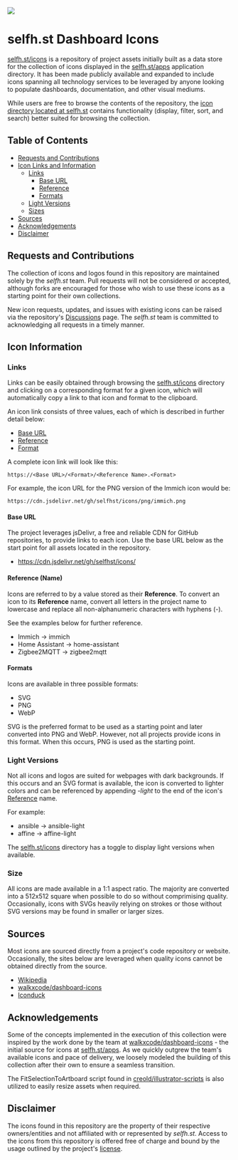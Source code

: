 [![](https://data.jsdelivr.com/v1/package/gh/selfhst/icons/badge)](https://www.jsdelivr.com/package/gh/selfhst/icons)

# selfh.st Dashboard Icons

[selfh.st/icons](https://selfh.st/icons) is a repository of project assets initially built as a data store for the collection of icons displayed in the [selfh.st/apps](https://selfh.st/apps) application directory. It has been made publicly available and expanded to include icons spanning all technology services to be leveraged by anyone looking to populate dashboards, documentation, and other visual mediums.

While users are free to browse the contents of the repository, the [icon directory located at selfh.st](https://selfh.st/icons) contains functionality (display, filter, sort, and search) better suited for browsing the collection.

## Table of Contents

* [Requests and Contributions](https://github.com/selfhst/icons#requests-and-contributions)
* [Icon Links and Information](https://github.com/selfhst/icons#icon-information)
    * [Links](https://github.com/selfhst/icons?tab=readme-ov-file#links)
	    * [Base URL](https://github.com/selfhst/icons?tab=readme-ov-file#base-url)
		* [Reference](https://github.com/selfhst/icons?tab=readme-ov-file#reference-name)
		* [Formats](https://github.com/selfhst/icons?tab=readme-ov-file#formats)
    * [Light Versions](https://github.com/selfhst/icons#light-versions)
    * [Sizes](https://github.com/selfhst/icons#sizes)
* [Sources](https://github.com/selfhst/icons#sources)
* [Acknowledgements](https://github.com/selfhst/icons#acknowledgements)
* [Disclaimer](https://github.com/selfhst/icons#disclaimer)

## Requests and Contributions

The collection of icons and logos found in this repository are maintained solely by the *selfh.st* team. Pull requests will not be considered or accepted, although forks are encouraged for those who wish to use these icons as a starting point for their own collections.

New icon requests, updates, and issues with existing icons can be raised via the repository's [Discussions](https://github.com/selfhst/icons/discussions) page. The *selfh.st* team is committed to acknowledging all requests in a timely manner.

## Icon Information

### Links

Links can be easily obtained through browsing the [selfh.st/icons](https://selfh.st/icons) directory and clicking on a corresponding format for a given icon, which will automatically copy a link to that icon and format to the clipboard.

An icon link consists of three values, each of which is described in further detail below:

* [Base URL](https://github.com/selfhst/icons/edit/main/README.md#base-url)
* [Reference](https://github.com/selfhst/icons/edit/main/README.md#reference-name)
* [Format](https://github.com/selfhst/icons/edit/main/README.md#format)

A complete icon link will look like this:

    https://<Base URL>/<Format>/<Reference Name>.<Format>

For example, the icon URL for the PNG version of the Immich icon would be:

    https://cdn.jsdelivr.net/gh/selfhst/icons/png/immich.png

#### Base URL

The project leverages jsDelivr, a free and reliable CDN for GitHub repositories, to provide links to each icon. Use the base URL below as the start point for all assets located in the repository. 

* https://cdn.jsdelivr.net/gh/selfhst/icons/

#### Reference (Name)

Icons are referred to by a value stored as their **Reference**. To convert an icon to its **Reference** name, convert all letters in the project name to lowercase and replace all non-alphanumeric characters with hyphens (-). 

See the examples below for further reference.

* Immich &rarr; immich
* Home Assistant &rarr; home-assistant
* Zigbee2MQTT &rarr; zigbee2mqtt

#### Formats

Icons are available in three possible formats:

* SVG
* PNG
* WebP

SVG is the preferred format to be used as a starting point and later converted into PNG and WebP. However, not all projects provide icons in this format. When this occurs, PNG is used as the starting point.

### Light Versions

Not all icons and logos are suited for webpages with dark backgrounds. If this occurs and an SVG format is available, the icon is converted to lighter colors and can be referenced by appending *-light* to the end of the icon's [Reference](https://github.com/selfhst/icons/edit/main/README.md#reference-name) name.

For example:

* ansible &rarr; ansible-light
* affine &rarr; affine-light

The [selfh.st/icons](https://selfh.st/icons) directory has a toggle to display light versions when available.

### Size

All icons are made available in a 1:1 aspect ratio. The majority are converted into a 512x512 square when possible to do so without comprimising quality. Occasionally, icons with SVGs heavily relying on strokes or those without SVG versions may be found in smaller or larger sizes.

## Sources

Most icons are sourced directly from a project's code repository or website. Occasionally, the sites below are leveraged when quality icons cannot be obtained directly from the source.

* [Wikipedia](https://www.wikipedia.org/)
* [walkxcode/dashboard-icons](https://github.com/walkxcode/dashboard-icons)
* [Iconduck](https://iconduck.com/)

## Acknowledgements

Some of the concepts implemented in the execution of this collection were inspired by the work done by the team at [walkxcode/dashboard-icons](https://github.com/walkxcode/dashboard-icons) - the initial source for icons at [selfh.st/apps](https://selfh.st/apps). As we quickly outgrew the team's available icons and pace of delivery, we loosely modeled the building of this collection after their own to ensure a seamless transition. 

The FitSelectionToArtboard script found in [creold/illustrator-scripts](https://github.com/creold/illustrator-scripts) is also utilized to easily resize assets when required.

## Disclaimer

The icons found in this repository are the property of their respective owners/entities and not affiliated with or represented by *selfh.st*. Access to the icons from this repository is offered free of charge and bound by the usage outlined by the project's [license](https://github.com/selfhst/icons/blob/main/LICENSE).
